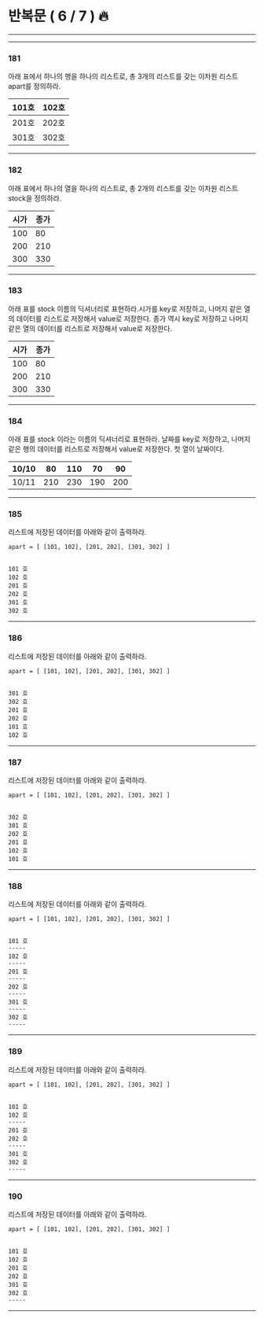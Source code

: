 # 반복문 ( 6 / 7 ) 🔥

---
---


### 181

아래 표에서 하나의 행을 하나의 리스트로, 총 3개의 리스트를 갖는 이차원 리스트 apart를 정의하라.

| 101호 | 102호 |
| --- | --- |
| 201호 | 202호 |
| 301호 | 302호 |

---

### 182

아래 표에서 하나의 열을 하나의 리스트로, 총 2개의 리스트를 갖는 이차원 리스트 stock을 정의하라.

| 시가  | 종가  |
| --- | --- |
| 100 | 80  |
| 200 | 210 |
| 300 | 330 |

---

### 183

아래 표를 stock 이름의 딕셔너리로 표현하라.시가를 key로 저장하고, 나머지 같은 열의 데이터를 리스트로 저장해서 value로 저장한다. 종가 역시 key로 저장하고 나머지 같은 열의 데이터를 리스트로 저장해서 value로 저장한다.

| 시가  | 종가  |
| --- | --- |
| 100 | 80  |
| 200 | 210 |
| 300 | 330 |

---

### 184

아래 표를 stock 이라는 이름의 딕셔너리로 표현하라. 날짜를 key로 저장하고, 나머지 같은 행의 데이터를 리스트로 저장해서 value로 저장한다. 첫 열이 날짜이다.

| 10/10 | 80  | 110 | 70  | 90  |
| --- | --- | --- | --- | --- |
| 10/11 | 210 | 230 | 190 | 200 |

---

### 185

리스트에 저장된 데이터를 아래와 같이 출력하라.

    apart = [ [101, 102], [201, 202], [301, 302] ]
    

    101 호
    102 호
    201 호
    202 호
    301 호
    302 호
    

---

  

### 186

리스트에 저장된 데이터를 아래와 같이 출력하라.

    apart = [ [101, 102], [201, 202], [301, 302] ]
    

    301 호
    302 호
    201 호
    202 호
    101 호
    102 호
    

---

### 187

리스트에 저장된 데이터를 아래와 같이 출력하라.

    apart = [ [101, 102], [201, 202], [301, 302] ]
    

    302 호
    301 호
    202 호
    201 호
    102 호
    101 호
    

---

### 188

리스트에 저장된 데이터를 아래와 같이 출력하라.

    apart = [ [101, 102], [201, 202], [301, 302] ]
    

    101 호
    -----
    102 호
    -----
    201 호
    -----
    202 호
    -----
    301 호
    -----
    302 호
    -----
    

---

### 189

리스트에 저장된 데이터를 아래와 같이 출력하라.

    apart = [ [101, 102], [201, 202], [301, 302] ]
    

    101 호
    102 호
    -----
    201 호
    202 호
    -----
    301 호
    302 호
    -----
    
---

### 190

리스트에 저장된 데이터를 아래와 같이 출력하라.

    apart = [ [101, 102], [201, 202], [301, 302] ]
    

    101 호
    102 호
    201 호
    202 호
    301 호
    302 호
    -----
    

---